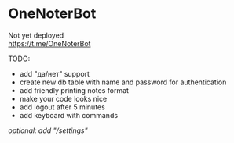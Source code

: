 # OneNoterBot

Not yet deployed <br>
https://t.me/OneNoterBot

TODO: <br>

* add "да/нет" support
* create new db table with name and password for authentication
* add friendly printing notes format
* make your code looks nice
* add logout after 5 minutes
* add keyboard with commands

*optional: add "/settings"*